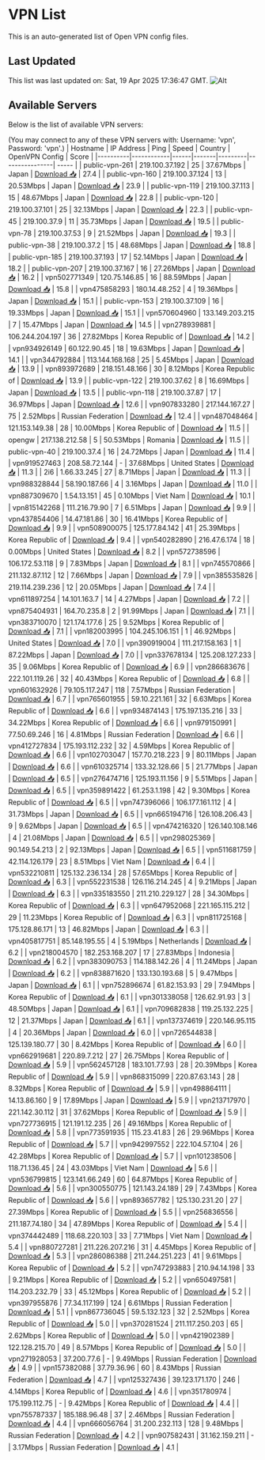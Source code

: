 # VPN List

This is an auto-generated list of Open VPN config files.

## Last Updated

This list was last updated on: Sat, 19 Apr 2025 17:36:47 GMT.
![Alt](https://repobeats.axiom.co/api/embed/186b98318ef1479477931607c1ad7d823f12451f.svg "Repobeats analytics image")

## Available Servers

Below is the list of available VPN servers:

(You may connect to any of these VPN servers with: Username: 'vpn', Password: 'vpn'.)
| Hostname | IP Address | Ping | Speed | Country | OpenVPN Config | Score |
|----------|------------|------|-------|---------|----------------| ----- |
| public-vpn-261 | 219.100.37.192 | 25 | 37.67Mbps | Japan | [Download 📥](./configs/server_0_JP.ovpn) | 27.4 |
| public-vpn-160 | 219.100.37.124 | 13 | 20.53Mbps | Japan | [Download 📥](./configs/server_1_JP.ovpn) | 23.9 |
| public-vpn-119 | 219.100.37.113 | 15 | 48.67Mbps | Japan | [Download 📥](./configs/server_2_JP.ovpn) | 22.8 |
| public-vpn-120 | 219.100.37.101 | 25 | 32.13Mbps | Japan | [Download 📥](./configs/server_3_JP.ovpn) | 22.3 |
| public-vpn-45 | 219.100.37.9 | 11 | 35.73Mbps | Japan | [Download 📥](./configs/server_4_JP.ovpn) | 19.5 |
| public-vpn-78 | 219.100.37.53 | 9 | 21.52Mbps | Japan | [Download 📥](./configs/server_5_JP.ovpn) | 19.3 |
| public-vpn-38 | 219.100.37.2 | 15 | 48.68Mbps | Japan | [Download 📥](./configs/server_6_JP.ovpn) | 18.8 |
| public-vpn-185 | 219.100.37.193 | 17 | 52.14Mbps | Japan | [Download 📥](./configs/server_7_JP.ovpn) | 18.2 |
| public-vpn-207 | 219.100.37.167 | 16 | 27.26Mbps | Japan | [Download 📥](./configs/server_8_JP.ovpn) | 16.2 |
| vpn502771349 | 120.75.146.85 | 16 | 88.59Mbps | Japan | [Download 📥](./configs/server_9_JP.ovpn) | 15.8 |
| vpn475858293 | 180.14.48.252 | 4 | 19.36Mbps | Japan | [Download 📥](./configs/server_10_JP.ovpn) | 15.1 |
| public-vpn-153 | 219.100.37.109 | 16 | 19.33Mbps | Japan | [Download 📥](./configs/server_11_JP.ovpn) | 15.1 |
| vpn570604960 | 133.149.203.215 | 7 | 15.47Mbps | Japan | [Download 📥](./configs/server_12_JP.ovpn) | 14.5 |
| vpn278939881 | 106.244.204.197 | 36 | 27.82Mbps | Korea Republic of | [Download 📥](./configs/server_13_KR.ovpn) | 14.2 |
| vpn934926149 | 60.122.90.45 | 18 | 19.63Mbps | Japan | [Download 📥](./configs/server_14_JP.ovpn) | 14.1 |
| vpn344792884 | 113.144.168.168 | 25 | 5.45Mbps | Japan | [Download 📥](./configs/server_15_JP.ovpn) | 13.9 |
| vpn893972689 | 218.151.48.166 | 30 | 8.12Mbps | Korea Republic of | [Download 📥](./configs/server_16_KR.ovpn) | 13.9 |
| public-vpn-122 | 219.100.37.62 | 8 | 16.69Mbps | Japan | [Download 📥](./configs/server_17_JP.ovpn) | 13.5 |
| public-vpn-118 | 219.100.37.87 | 17 | 36.97Mbps | Japan | [Download 📥](./configs/server_18_JP.ovpn) | 12.6 |
| vpn907833280 | 217.144.167.27 | 75 | 2.52Mbps | Russian Federation | [Download 📥](./configs/server_19_RU.ovpn) | 12.4 |
| vpn487048464 | 121.153.149.38 | 28 | 10.00Mbps | Korea Republic of | [Download 📥](./configs/server_20_KR.ovpn) | 11.5 |
| opengw | 217.138.212.58 | 5 | 50.53Mbps | Romania | [Download 📥](./configs/server_21_RO.ovpn) | 11.5 |
| public-vpn-40 | 219.100.37.4 | 16 | 24.72Mbps | Japan | [Download 📥](./configs/server_22_JP.ovpn) | 11.4 |
| vpn919527463 | 208.58.72.144 | - | 37.68Mbps | United States | [Download 📥](./configs/server_23_US.ovpn) | 11.3 |
| 2i6 | 1.66.33.245 | 27 | 8.71Mbps | Japan | [Download 📥](./configs/server_24_JP.ovpn) | 11.3 |
| vpn988328844 | 58.190.187.66 | 4 | 3.16Mbps | Japan | [Download 📥](./configs/server_25_JP.ovpn) | 11.0 |
| vpn887309670 | 1.54.13.151 | 45 | 0.10Mbps | Viet Nam | [Download 📥](./configs/server_26_VN.ovpn) | 10.1 |
| vpn815142268 | 111.216.79.90 | 7 | 6.51Mbps | Japan | [Download 📥](./configs/server_27_JP.ovpn) | 9.9 |
| vpn437854406 | 14.47.181.86 | 30 | 16.41Mbps | Korea Republic of | [Download 📥](./configs/server_28_KR.ovpn) | 9.9 |
| vpn508900075 | 125.177.84.142 | 41 | 25.39Mbps | Korea Republic of | [Download 📥](./configs/server_29_KR.ovpn) | 9.4 |
| vpn540282890 | 216.47.6.174 | 18 | 0.00Mbps | United States | [Download 📥](./configs/server_30_US.ovpn) | 8.2 |
| vpn572738596 | 106.172.53.118 | 9 | 7.83Mbps | Japan | [Download 📥](./configs/server_31_JP.ovpn) | 8.1 |
| vpn745570866 | 211.132.87.112 | 12 | 7.66Mbps | Japan | [Download 📥](./configs/server_32_JP.ovpn) | 7.9 |
| vpn385535826 | 219.114.239.236 | 12 | 20.05Mbps | Japan | [Download 📥](./configs/server_33_JP.ovpn) | 7.4 |
| vpn611897254 | 14.101.163.7 | 14 | 4.27Mbps | Japan | [Download 📥](./configs/server_34_JP.ovpn) | 7.2 |
| vpn875404931 | 164.70.235.8 | 2 | 91.99Mbps | Japan | [Download 📥](./configs/server_35_JP.ovpn) | 7.1 |
| vpn383710070 | 121.174.177.6 | 25 | 9.52Mbps | Korea Republic of | [Download 📥](./configs/server_36_KR.ovpn) | 7.1 |
| vpn182003995 | 104.245.106.151 | 1 | 46.92Mbps | United States | [Download 📥](./configs/server_37_US.ovpn) | 7.0 |
| vpn390919004 | 111.217.158.163 | 1 | 87.22Mbps | Japan | [Download 📥](./configs/server_38_JP.ovpn) | 7.0 |
| vpn337678134 | 125.208.127.233 | 35 | 9.06Mbps | Korea Republic of | [Download 📥](./configs/server_39_KR.ovpn) | 6.9 |
| vpn286683676 | 222.101.119.26 | 32 | 40.43Mbps | Korea Republic of | [Download 📥](./configs/server_40_KR.ovpn) | 6.8 |
| vpn601632926 | 79.105.117.247 | 118 | 7.57Mbps | Russian Federation | [Download 📥](./configs/server_41_RU.ovpn) | 6.7 |
| vpn765601955 | 59.10.221.161 | 32 | 6.63Mbps | Korea Republic of | [Download 📥](./configs/server_42_KR.ovpn) | 6.6 |
| vpn934874143 | 175.197.135.216 | 33 | 34.22Mbps | Korea Republic of | [Download 📥](./configs/server_43_KR.ovpn) | 6.6 |
| vpn979150991 | 77.50.69.246 | 16 | 4.81Mbps | Russian Federation | [Download 📥](./configs/server_44_RU.ovpn) | 6.6 |
| vpn412727834 | 175.193.112.232 | 32 | 4.59Mbps | Korea Republic of | [Download 📥](./configs/server_45_KR.ovpn) | 6.6 |
| vpn102703047 | 157.70.218.223 | 9 | 80.11Mbps | Japan | [Download 📥](./configs/server_46_JP.ovpn) | 6.6 |
| vpn610325714 | 133.32.128.66 | 5 | 21.77Mbps | Japan | [Download 📥](./configs/server_47_JP.ovpn) | 6.5 |
| vpn276474716 | 125.193.11.156 | 9 | 5.51Mbps | Japan | [Download 📥](./configs/server_48_JP.ovpn) | 6.5 |
| vpn359891422 | 61.253.1.198 | 42 | 9.30Mbps | Korea Republic of | [Download 📥](./configs/server_49_KR.ovpn) | 6.5 |
| vpn747396066 | 106.177.161.112 | 4 | 31.73Mbps | Japan | [Download 📥](./configs/server_50_JP.ovpn) | 6.5 |
| vpn665194716 | 126.108.206.43 | 9 | 9.62Mbps | Japan | [Download 📥](./configs/server_51_JP.ovpn) | 6.5 |
| vpn474216320 | 126.140.108.146 | 4 | 21.08Mbps | Japan | [Download 📥](./configs/server_52_JP.ovpn) | 6.5 |
| vpn298025369 | 90.149.54.213 | 2 | 92.13Mbps | Japan | [Download 📥](./configs/server_53_JP.ovpn) | 6.5 |
| vpn511681759 | 42.114.126.179 | 23 | 8.51Mbps | Viet Nam | [Download 📥](./configs/server_54_VN.ovpn) | 6.4 |
| vpn532210811 | 125.132.236.134 | 28 | 57.65Mbps | Korea Republic of | [Download 📥](./configs/server_55_KR.ovpn) | 6.3 |
| vpn552231538 | 126.116.214.245 | 4 | 9.21Mbps | Japan | [Download 📥](./configs/server_56_JP.ovpn) | 6.3 |
| vpn335183550 | 211.210.229.127 | 28 | 34.30Mbps | Korea Republic of | [Download 📥](./configs/server_57_KR.ovpn) | 6.3 |
| vpn647952068 | 221.165.115.212 | 29 | 11.23Mbps | Korea Republic of | [Download 📥](./configs/server_58_KR.ovpn) | 6.3 |
| vpn811725168 | 175.128.86.171 | 13 | 46.82Mbps | Japan | [Download 📥](./configs/server_59_JP.ovpn) | 6.3 |
| vpn405817751 | 85.148.195.55 | 4 | 5.19Mbps | Netherlands | [Download 📥](./configs/server_60_NL.ovpn) | 6.2 |
| vpn218004570 | 182.253.168.207 | 17 | 27.83Mbps | Indonesia | [Download 📥](./configs/server_61_ID.ovpn) | 6.2 |
| vpn383090753 | 114.188.142.26 | 4 | 11.24Mbps | Japan | [Download 📥](./configs/server_62_JP.ovpn) | 6.2 |
| vpn838871620 | 133.130.193.68 | 5 | 9.47Mbps | Japan | [Download 📥](./configs/server_63_JP.ovpn) | 6.1 |
| vpn752896674 | 61.82.153.93 | 29 | 7.94Mbps | Korea Republic of | [Download 📥](./configs/server_64_KR.ovpn) | 6.1 |
| vpn301338058 | 126.62.91.93 | 3 | 48.50Mbps | Japan | [Download 📥](./configs/server_65_JP.ovpn) | 6.1 |
| vpn709682838 | 119.25.132.225 | 12 | 21.37Mbps | Japan | [Download 📥](./configs/server_66_JP.ovpn) | 6.1 |
| vpn137374619 | 220.146.95.115 | 4 | 20.36Mbps | Japan | [Download 📥](./configs/server_67_JP.ovpn) | 6.0 |
| vpn726544838 | 125.139.180.77 | 30 | 8.42Mbps | Korea Republic of | [Download 📥](./configs/server_68_KR.ovpn) | 6.0 |
| vpn662919681 | 220.89.7.212 | 27 | 26.75Mbps | Korea Republic of | [Download 📥](./configs/server_69_KR.ovpn) | 5.9 |
| vpn562457128 | 183.101.77.93 | 28 | 20.39Mbps | Korea Republic of | [Download 📥](./configs/server_70_KR.ovpn) | 5.9 |
| vpn868315099 | 220.87.63.143 | 28 | 8.32Mbps | Korea Republic of | [Download 📥](./configs/server_71_KR.ovpn) | 5.9 |
| vpn498864111 | 14.13.86.160 | 9 | 17.89Mbps | Japan | [Download 📥](./configs/server_72_JP.ovpn) | 5.9 |
| vpn213717970 | 221.142.30.112 | 31 | 37.62Mbps | Korea Republic of | [Download 📥](./configs/server_73_KR.ovpn) | 5.9 |
| vpn727736915 | 121.191.12.235 | 26 | 49.16Mbps | Korea Republic of | [Download 📥](./configs/server_74_KR.ovpn) | 5.8 |
| vpn773591935 | 115.23.41.83 | 26 | 29.96Mbps | Korea Republic of | [Download 📥](./configs/server_75_KR.ovpn) | 5.7 |
| vpn942997552 | 222.104.57.104 | 26 | 42.28Mbps | Korea Republic of | [Download 📥](./configs/server_76_KR.ovpn) | 5.7 |
| vpn101238506 | 118.71.136.45 | 24 | 43.03Mbps | Viet Nam | [Download 📥](./configs/server_77_VN.ovpn) | 5.6 |
| vpn536799815 | 123.141.66.249 | 60 | 64.87Mbps | Korea Republic of | [Download 📥](./configs/server_78_KR.ovpn) | 5.6 |
| vpn300550775 | 121.143.24.189 | 29 | 7.43Mbps | Korea Republic of | [Download 📥](./configs/server_79_KR.ovpn) | 5.6 |
| vpn893657782 | 125.130.231.20 | 27 | 27.39Mbps | Korea Republic of | [Download 📥](./configs/server_80_KR.ovpn) | 5.5 |
| vpn256836556 | 211.187.74.180 | 34 | 47.89Mbps | Korea Republic of | [Download 📥](./configs/server_81_KR.ovpn) | 5.4 |
| vpn374442489 | 118.68.220.103 | 33 | 7.71Mbps | Viet Nam | [Download 📥](./configs/server_82_VN.ovpn) | 5.4 |
| vpn880727281 | 211.226.207.216 | 31 | 4.45Mbps | Korea Republic of | [Download 📥](./configs/server_83_KR.ovpn) | 5.3 |
| vpn286086388 | 211.244.251.223 | 41 | 9.61Mbps | Korea Republic of | [Download 📥](./configs/server_84_KR.ovpn) | 5.2 |
| vpn747293883 | 210.94.14.198 | 33 | 9.21Mbps | Korea Republic of | [Download 📥](./configs/server_85_KR.ovpn) | 5.2 |
| vpn650497581 | 114.203.232.79 | 33 | 45.12Mbps | Korea Republic of | [Download 📥](./configs/server_86_KR.ovpn) | 5.2 |
| vpn397955876 | 77.34.117.199 | 124 | 6.61Mbps | Russian Federation | [Download 📥](./configs/server_87_RU.ovpn) | 5.1 |
| vpn867736045 | 59.5.132.123 | 32 | 2.52Mbps | Korea Republic of | [Download 📥](./configs/server_88_KR.ovpn) | 5.0 |
| vpn370281524 | 211.117.250.203 | 65 | 2.62Mbps | Korea Republic of | [Download 📥](./configs/server_89_KR.ovpn) | 5.0 |
| vpn421902389 | 122.128.215.70 | 49 | 8.57Mbps | Korea Republic of | [Download 📥](./configs/server_90_KR.ovpn) | 5.0 |
| vpn271928053 | 37.200.77.6 | - | 9.49Mbps | Russian Federation | [Download 📥](./configs/server_91_RU.ovpn) | 4.9 |
| vpn157382088 | 37.79.36.96 | 60 | 8.43Mbps | Russian Federation | [Download 📥](./configs/server_92_RU.ovpn) | 4.7 |
| vpn125327436 | 39.123.171.170 | 246 | 4.14Mbps | Korea Republic of | [Download 📥](./configs/server_93_KR.ovpn) | 4.6 |
| vpn351780974 | 175.199.112.75 | - | 9.42Mbps | Korea Republic of | [Download 📥](./configs/server_94_KR.ovpn) | 4.4 |
| vpn755787337 | 185.188.96.48 | 37 | 2.46Mbps | Russian Federation | [Download 📥](./configs/server_95_RU.ovpn) | 4.4 |
| vpn666056764 | 31.200.232.113 | 128 | 9.48Mbps | Russian Federation | [Download 📥](./configs/server_96_RU.ovpn) | 4.2 |
| vpn907582431 | 31.162.159.211 | - | 3.17Mbps | Russian Federation | [Download 📥](./configs/server_97_RU.ovpn) | 4.1 |
